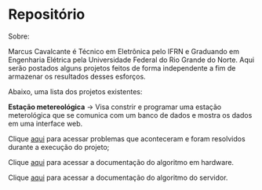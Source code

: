# Repositório

Sobre:

Marcus Cavalcante é Técnico em Eletrônica pelo IFRN e Graduando em Engenharia Elétrica pela Universidade Federal do Rio Grande do Norte.
Aqui serão postados alguns projetos feitos de forma independente a fim de armazenar os resultados desses esforços.

Abaixo, uma lista dos projetos existentes:

**Estação metereológica** -> Visa constrir e programar uma estação meterológica que se comunica com um banco de dados e mostra os dados em uma interface web.

Clique [aqui](projeto_estacao\tutoriais.md) para acessar problemas que aconteceram e foram resolvidos durante a execução do projeto;

Clique [aqui](projeto_estacao\hardware\esp_8266\docs.md) para acessar a documentação do algoritmo em hardware.

Clique [aqui](projeto_estacao\servidor\raspberrypi\doc.md) para acessar a documentação do algoritmo do servidor.
